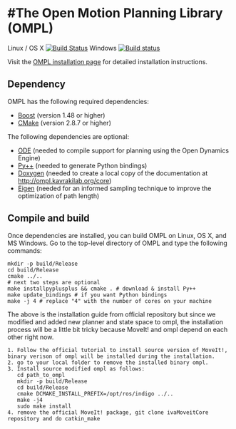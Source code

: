 #The Open Motion Planning Library (OMPL)
=======================================

Linux / OS X [![Build Status](https://travis-ci.org/ompl/ompl.svg?branch=master)](https://travis-ci.org/ompl/ompl)
Windows [![Build status](https://ci.appveyor.com/api/projects/status/valuv9sabye1y35n/branch/master?svg=true)](https://ci.appveyor.com/project/mamoll/ompl/branch/master)

Visit the [OMPL installation page](http://ompl.kavrakilab.org/core/installation.html) for
detailed installation instructions.

## Dependency
OMPL has the following required dependencies:

* [Boost](http://www.boost.org) (version 1.48 or higher)
* [CMake](http://www.cmake.org) (version 2.8.7 or higher)

The following dependencies are optional:

* [ODE](http://ode.org) (needed to compile support for planning using the Open Dynamics Engine)
* [Py++](https://bitbucket.org/ompl/pyplusplus) (needed to generate Python bindings)
* [Doxygen](http://www.doxygen.org) (needed to create a local copy of the documentation at
  http://ompl.kavrakilab.org/core)
* [Eigen](http://eigen.tuxfamily.org) (needed for an informed sampling technique to improve the optimization of path length)

## Compile and build
Once dependencies are installed, you can build OMPL on Linux, OS X,
and MS Windows. Go to the top-level directory of OMPL and type the
following commands:

    mkdir -p build/Release
    cd build/Release
    cmake ../..
    # next two steps are optional
    make installpyplusplus && cmake . # download & install Py++
    make update_bindings # if you want Python bindings
    make -j 4 # replace "4" with the number of cores on your machine

The above is the installation guide from official repository but since we modified and added new planner and state space to ompl, the installation process will be a little bit tricky because MoveIt! and ompl depend on each other right now.
```
1. Follow the official tutorial to install source version of MoveIt!, binary verison of ompl will be installed during the installation.
2. go to your local folder to remove the installed binary ompl.
3. Install source modified ompl as follows:
   cd path_to_ompl
   mkdir -p build/Release
   cd build/Release
   cmake DCMAKE_INSTALL_PREFIX=/opt/ros/indigo ../..
   make -j4
   sudo make install
4. remove the official MoveIt! package, git clone ivaMoveitCore repository and do catkin_make
```

